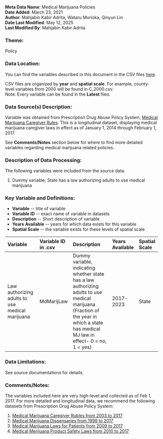 **Meta Data Name**: Medical Marijuana Policies  
**Date Added**: March 23, 2021  
**Author**: Mahjabin Kabir Adrita,  Wataru Morioka, Qinyun Lin  
**Date Last Modified**: May 12, 2025  
**Last Modified By**: Mahjabin Kabir Adrita  

### Theme: 
Policy

### Data Location: 
You can find the variables described in this document in the CSV files [here](https://oeps.healthyregions.org/download).  

CSV files are organized by **year** and **spatial scale**. For example, county-level variables from 2000 will be found in C_2000.csv.  
Note: Every variable can be found in the **Latest** files.

### Data Source(s) Description:  
Variable was obtained from Prescription Drug Abuse Policy System, [Medical Marijuana Caregiver Rules](http://pdaps.org/datasets/rules-of-caregivers-medical-marijuana-1501610940). This is a longitudinal dataset, displaying medical marijuana caregiver laws in effect as of January 1, 2014 through February 1, 2017.

See **Comments/Notes** section below for where to find more detailed variables regarding medical marijuana related policies. 

### Description of Data Processing: 
The following variables were included from the source data:
1. Dummy variable; State has a law authorizing adults to use medical marijuana

### Key Variable and Definitions:

- **Variable** -- title of variable
- **Variable ID** -- exact name of variable in datasets
- **Description** -- Short description of variable
- **Years Available** -- years for which data exists for this variable
- **Spatial Scale** -- the variable exists for these levels of spatial scale

| Variable | Variable ID in .csv | Description | Years Available | Spatial Scale |
|:---------|:--------------------|:------------|:----------------|:--------------|
| Law authorizing adults to use medical marijuana | MdMarijLaw | Dummy variable, indicating whether state has a law authorizing adults to use medical marijuana (Fraction of the year in which a state has medical MJ law in effect- 0 = no, 1 = yes) | 2017- 2023 | State |

### Data Limitations:
See source documentations for details.

### Comments/Notes:
The variables included here are very high-level and collected as of Feb 1, 2017. For more detailed and longitudinal data, we recommend the following datasets from Prescription Drug Abuse Policy System: 
1. [Medical Marijuana Caregiver Rubles from 2003 to 2017](http://pdaps.org/datasets/rules-of-caregivers-medical-marijuana-1501610940)
2. [Medical Marijuana Dispensaries from 1999 to 2017](http://pdaps.org/datasets/dispensaries-medical-marijuana-1501611712)
3. [Medical Marijuana Laws for Patients from 2009 to 2017](http://pdaps.org/datasets/medical-marijuana-patient-related-laws-1501600783)
4. [Medical Merijuana Product Safety Laws from 2010 to 2017](http://pdaps.org/datasets/product-safety-medical-marijuana-1501612211) 
